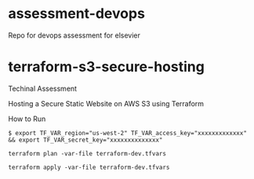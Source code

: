 # assessment-devops
Repo for devops assessment for elsevier

# terraform-s3-secure-hosting
Techinal Assessment 

Hosting a Secure Static Website on AWS S3 using Terraform


How to Run

```
$ export TF_VAR_region="us-west-2" TF_VAR_access_key="xxxxxxxxxxxxx" && export TF_VAR_secret_key="xxxxxxxxxxxxxx"

terraform plan -var-file terraform-dev.tfvars

terraform apply -var-file terraform-dev.tfvars
```